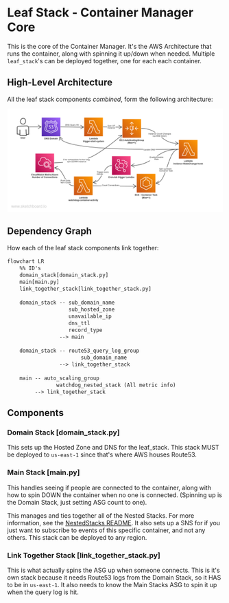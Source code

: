 # Leaf Stack - Container Manager Core

This is the core of the Container Manager. It's the AWS Architecture that runs the container, along with spinning it up/down when needed. Multiple `leaf_stack`'s can be deployed together, one for each each container.

## High-Level Architecture

All the leaf stack components *combined*, form the following architecture:

![picture](../../Resources/AWS-ContainerAutomationLogic.png)

<!-- Original board: https://sketchboard.me/REucJJtlrBCi#/ -->

## Dependency Graph

How each of the leaf stack components link together:

```mermaid
flowchart LR
    %% ID's
    domain_stack[domain_stack.py]
    main[main.py]
    link_together_stack[link_together_stack.py]

    domain_stack -- sub_domain_name
                    sub_hosted_zone
                    unavailable_ip
                    dns_ttl
                    record_type
                 --> main

    domain_stack -- route53_query_log_group
                        sub_domain_name
                 --> link_together_stack

    main -- auto_scaling_group
                watchdog_nested_stack (All metric info)
         --> link_together_stack
```

## Components

### Domain Stack [domain_stack.py]

This sets up the Hosted Zone and DNS for the leaf_stack. This stack MUST be deployed to `us-east-1` since that's where AWS houses Route53.

### Main Stack [main.py]

This handles seeing if people are connected to the container, along with how to spin DOWN the container when no one is connected. (Spinning up is the Domain Stack, just setting ASG count to one).

This manages and ties together all of the Nested Stacks. For more information, see the [NestedStacks README](./NestedStacks/README.md). It also sets up a SNS for if you just want to subscribe to events of this specific container, and not any others. This stack can be deployed to any region.

### Link Together Stack [link_together_stack.py]

This is what actually spins the ASG up when someone connects. This is it's own stack because it needs Route53 logs from the Domain Stack, so it HAS to be in `us-east-1`. It also needs to know the Main Stacks ASG to spin it up when the query log is hit.
